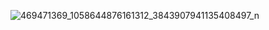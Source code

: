 
![469471369_1058644876161312_3843907941135408497_n](https://github.com/user-attachments/assets/4e4075a7-1c0f-4b43-9bdd-20d761f0fdf2)

